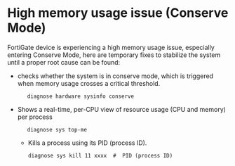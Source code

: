 # High memory usage issue (Conserve Mode)
 FortiGate device is experiencing a high memory usage issue, especially entering Conserve Mode, here are temporary fixes to stabilize the system until a proper root cause can be found:
 
* checks whether the system is in conserve mode, which is triggered when memory usage crosses a critical threshold.

  ```shell
     diagnose hardware sysinfo conserve
  ```
  
* Shows a real-time, per-CPU view of resource usage (CPU and memory) per process

  ```shell
     diagnose sys top-me
  ```
  * Kills a process using its PID (process ID).

    ```shell
    diagnose sys kill 11 xxxx  #  PID (process ID)
    ```
